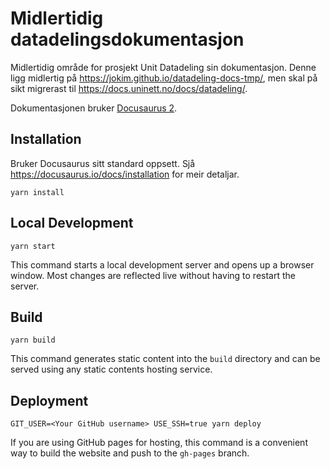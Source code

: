 # Midlertidig datadelingsdokumentasjon

Midlertidig område for prosjekt Unit Datadeling sin dokumentasjon. Denne ligg
midlertig på https://jokim.github.io/datadeling-docs-tmp/, men skal på sikt
migrerast til https://docs.uninett.no/docs/datadeling/.

Dokumentasjonen bruker [Docusaurus 2](https://docusaurus.io/).

## Installation

Bruker Docusaurus sitt standard oppsett. Sjå
https://docusaurus.io/docs/installation for meir detaljar.

```console
yarn install
```

## Local Development

```console
yarn start
```

This command starts a local development server and opens up a browser window. Most changes are reflected live without having to restart the server.

## Build

```console
yarn build
```

This command generates static content into the `build` directory and can be served using any static contents hosting service.

## Deployment

```console
GIT_USER=<Your GitHub username> USE_SSH=true yarn deploy
```

If you are using GitHub pages for hosting, this command is a convenient way to build the website and push to the `gh-pages` branch.
